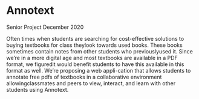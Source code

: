 # Annotext
Senior Project December 2020

Often times when students are searching for cost-effective solutions to buying textbooks 
for class theylook towards used books.  These books sometimes contain notes from other 
students who previouslyused it. Since we’re in a more digital age and most textbooks are
available in a PDF format, we figuredit would benefit students to have this available in
this format as well.  We’re proposing a web appli-cation that allows students to annotate
free pdfs of textbooks in a collaborative environment allowingclassmates and peers to view,
interact, and learn with other students using Annotext.
